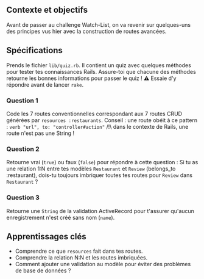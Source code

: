 ## Contexte et objectifs

Avant de passer au challenge Watch-List, on va revenir sur quelques-uns des principes vus hier avec la construction de routes avancées.

## Spécifications

Prends le fichier `lib/quiz.rb`. Il contient un quiz avec quelques méthodes pour tester tes connaissances Rails. Assure-toi que chacune des méthodes retourne les bonnes informations pour passer le quiz !
⚠️ Essaie d'y répondre avant de lancer `rake`.

### Question 1

Code les 7 routes conventionnelles correspondant aux 7 routes CRUD générées par `resources :restaurants`.
Conseil : une route obéit à ce pattern : `verb "url", to: "controller#action"`
/!\ dans le contexte de Rails, une route n'est pas une String !

### Question 2

Retourne vrai (`true`) ou faux (`false`) pour répondre à cette question :
Si tu as une relation 1:N entre tes modèles `Restaurant` et `Review` (belongs_to :restaurant), dois-tu toujours imbriquer toutes tes routes pour `Review` dans `Restaurant` ?

### Question 3

Retourne une `String` de la validation ActiveRecord pour t'assurer qu'aucun enregistrement n'est créé sans nom (`name`).


## Apprentissages clés

- Comprendre ce que `resources` fait dans tes routes.
- Comprendre la relation N:N et les routes imbriquées.
- Comment ajouter une validation au modèle pour éviter des problèmes de base de données ?

